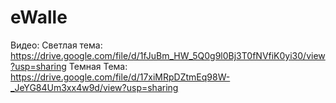 # eWalle

Видео:
Светлая тема:
https://drive.google.com/file/d/1fJuBm_HW_5Q0g9l0Bj3T0fNVfiK0yi30/view?usp=sharing
Темная Тема:
https://drive.google.com/file/d/17xiMRpDZtmEq98W-_JeYG84Um3xx4w9d/view?usp=sharing
